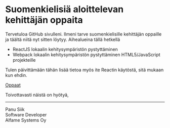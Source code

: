 # Suomenkielisiä aloittelevan kehittäjän oppaita

Tervetuloa GitHub sivulleni. Ilmeni tarve suomenkielisille kehittäjän oppaille ja täältä niitä nyt sitten löytyy.
Aihealueina tällä hetkellä
* ReactJS lokaalin kehitysympäristön pystyttäminen
* Webpack lokaalin kehitysympäristön pystyttäminen HTML5/JavaScript projekteille

Tulen päivittämään tähän lisää tietoa myös ite Reactin käytöstä, sitä mukaan kun ehdin.

[Oppaat](https://github.com/Syphex88/Kehittajan-Oppaat/wiki/Oppaat)

Toivottavasti näistä on hyötyä,

----------------------------------
Panu Siik  
Software Developer  
Alfame Systems Oy  
